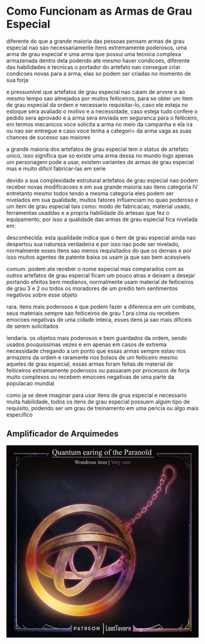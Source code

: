 # Como Funcionam as Armas de Grau Especial 

diferente do que a grande maioria das pessoas pensam armas de grau especial nao sao necessariamente itens extremamente poderosos, uma arma de grau especial e uma arma que possui uma tecnica complexa armazenada dentro dela podendo ate mesmo haver condicoes, diferente das habilidades e tecnicas o portador do artefato nao consegue criar condicoes novas para a arma, elas so podem ser criadas no momento de sua forja

e pressumivel que artefatos de grau especial nao caiam de arvore e ao mesmo tempo sao almejados por muitos feiticeiros, para se obter um item de grau especial da ordem e necessario requisitar-lo, caso ele esteja no estoque sera avaliado o motivo e a necessidade, caso esteja tudo confere o pedido sera aprovado e a arma sera enviada em seguranca para o feiticeiro, em termos mecanicos voce solicita a arma no meio da campanha e ela ira ou nao ser entregue e caso voce tenha a categori= da arma vaga as suas chances de sucesso sao maiores

a grande maioria dos artefatos de grau especial tem o status de artefato unico, isso significa que so existe uma arma dessa no mundo logo apenas um personagem pode a usar, existem variantes de armas de grau especial mas e muito dificil fabricar-las em serie

devido a sua complexidade estrutural artefatos de grau especial nao podem receber novas modificacoes e em sua grande maioria sao itens categoria IV entretanto mesmo todos tendo a mesma categoria eles podem ser nivelados em sua qualidade, muitos fatores influenciam no quao poderoso e um item de grau especial tais como: modo de fabricacao, material usado, ferramentas usaddas e a propria habilidade do artesao que fez o equipamento, por isso a qualidade das armas de grau especial fica nivelada em:

desconhecida. esta qualidade indica que o item de grau especial ainda nao despertou sua natureza verdadeira e por isso nao pode ser nivelado, normalmente esses itens sao menos requisitados do que os demais e por isso muitos agentes de patente baixa os usam ja que sao bem acessiveis

comum. podem ate receber o nome especial mas comparados com as outros artefatos de grau especial ficam um pouco atras e deixam a desejar portando efeitos bem medianos, normalmente usam material de feiticeiros de grau 3 e 2 ou todos os moradores de um predio tem sentimentos negativos sobre esse objeto

rara. itens mais poderosos e que podem fazer a diferenca em um combate, seus materiais sempre sao feiticeiros de grau 1 pra cima ou recebem emocoes negativas de uma cidade inteira, esses itens ja sao mais dificeis de serem solicitados

lendaria. os objetos mais poderosos e bem guardados da ordem, sendo usados pouquissimas vezes e em apenas em casos de extrema necessidade chegando a um ponto que essas armas sempre estao nos armazens da ordem e raramente nos bolsos de um feiticeiro mesmo aqueles de grau especial, essas armas foram feitas de material de feiticeiros extramamente poderosos ou passaram por processos de forja muito complexos ou recebem emocoes negativas de uma parte da populacao mundial

como ja se deve imaginar para usar itens de grua especial e necessario muita habilidade, todos os itens de grau especial possuem algum tipo de requisito, podendo ser um grau de treinamento em uma pericia ou algo mais especifico

## Amplificador de Arquimedes

![Amplificador de Arquimedes](/assets/img/amplificador.jpg)